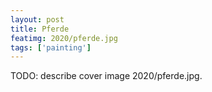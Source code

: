 ```yaml
---
layout: post
title: Pferde
featimg: 2020/pferde.jpg
tags: ['painting']
---
```


TODO: describe cover image 2020/pferde.jpg.
